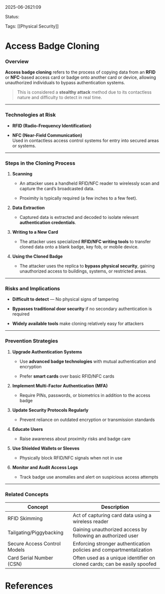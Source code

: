 
2025-06-2621:09

Status:

Tags: [[Physical Security]]


# Access Badge Cloning

### Overview

**Access badge cloning** refers to the process of copying data from an **RFID** or **NFC**-based access card or badge onto another card or device, allowing unauthorized individuals to bypass authentication systems.

> This is considered a **stealthy attack** method due to its contactless nature and difficulty to detect in real time.

---

### Technologies at Risk

- **RFID (Radio-Frequency Identification)**
    
- **NFC (Near-Field Communication)**  
    Used in contactless access control systems for entry into secured areas or systems.
    

---

### Steps in the Cloning Process

1. **Scanning**
    
    - An attacker uses a handheld RFID/NFC reader to wirelessly scan and capture the card’s broadcasted data.
        
    - Proximity is typically required (a few inches to a few feet).
        
2. **Data Extraction**
    
    - Captured data is extracted and decoded to isolate relevant **authentication credentials**.
        
3. **Writing to a New Card**
    
    - The attacker uses specialized **RFID/NFC writing tools** to transfer cloned data onto a blank badge, key fob, or mobile device.
        
4. **Using the Cloned Badge**
    
    - The attacker uses the replica to **bypass physical security**, gaining unauthorized access to buildings, systems, or restricted areas.
        

---

### Risks and Implications

- **Difficult to detect** — No physical signs of tampering
    
- **Bypasses traditional door security** if no secondary authentication is required
    
- **Widely available tools** make cloning relatively easy for attackers
    

---

### Prevention Strategies

1. **Upgrade Authentication Systems**
    
    - Use **advanced badge technologies** with mutual authentication and encryption
        
    - Prefer **smart cards** over basic RFID/NFC cards
        
2. **Implement Multi-Factor Authentication (MFA)**
    
    - Require PINs, passwords, or biometrics in addition to the access badge
        
3. **Update Security Protocols Regularly**
    
    - Prevent reliance on outdated encryption or transmission standards
        
4. **Educate Users**
    
    - Raise awareness about proximity risks and badge care
        
5. **Use Shielded Wallets or Sleeves**
    
    - Physically block RFID/NFC signals when not in use
        
6. **Monitor and Audit Access Logs**
    
    - Track badge use anomalies and alert on suspicious access attempts
        

---

### Related Concepts

|Concept|Description|
|---|---|
|RFID Skimming|Act of capturing card data using a wireless reader|
|Tailgating/Piggybacking|Gaining unauthorized access by following an authorized user|
|Secure Access Control Models|Enforcing stronger authentication policies and compartmentalization|
|Card Serial Number (CSN)|Often used as a unique identifier on cloned cards; can be easily spoofed|

# References
